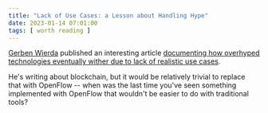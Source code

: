 ```yaml
---
title: "Lack of Use Cases: a Lesson about Handling Hype"
date: 2023-01-14 07:01:00
tags: [ worth reading ]
---
```

[Gerben Wierda](https://www.linkedin.com/in/gerbenwierda/) published an interesting article [documenting how overhyped technologies eventually wither due to lack of realistic use cases](https://ea.rna.nl/2023/01/02/the-lack-of-use-cases-for-blockchain-should-teach-organisations-a-valuable-lesson-about-handling-hypes/).

He's writing about blockchain, but it would be relatively trivial to replace that with OpenFlow -- when was the last time you've seen something implemented with OpenFlow that wouldn't be easier to do with traditional tools?
